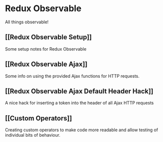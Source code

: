 # Redux Observable

All things observable!

## [[Redux Observable Setup]]
Some setup notes for Redux Observable

## [[Redux Observable Ajax]]
Some info on using the provided Ajax functions for HTTP requests.

## [[Redux Observable Ajax Default Header Hack]]
A nice hack for inserting a token into the header of all Ajax HTTP requests

## [[Custom Operators]]
Creating custom operators to make code more readable and allow testing of individual bits of behaviour.
